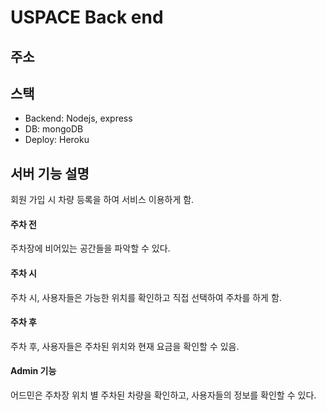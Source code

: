 # USPACE Back end
## 주소
## 스택
* Backend: Nodejs, express
* DB: mongoDB
* Deploy: Heroku
## 서버 기능 설명
회원 가입 시 차량 등록을 하여 서비스 이용하게 함.
#### 주차 전
주차장에 비어있는 공간들을 파악할 수 있다.
#### 주차 시
주차 시, 사용자들은 가능한 위치를 확인하고 직접 선택하여 주차를 하게 함.
#### 주차 후
주차 후, 사용자들은 주차된 위치와 현재 요금을 확인할 수 있음.
#### Admin 기능
어드민은 주차장 위치 별 주차된 차량을 확인하고, 사용자들의 정보를 확인할 수 있다.
